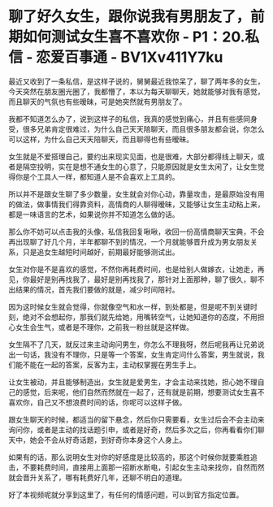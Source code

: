 # 聊了好久女生，跟你说我有男朋友了，前期如何测试女生喜不喜欢你 - P1：20.私信 - 恋爱百事通 - BV1Xv411Y7ku

最近又收到了一条私信，是这样子说的，舅舅最近我惊呆了，聊了两年多的女生，今天突然在朋友圈光圈了，我都懵了，本以为每天聊聊天，她就能够对我有感觉，而且聊天的气氛也有些暧昧，可是她突然就有男朋友了。

我都不知道怎么办了，说到这样子的私信，我真的感觉到痛心，并且有些感同身受，很多兄弟肯定很难过，为什么自己天天陪聊天，而且很多朋友都会说，你怎么可以这样，为什么自己天天陪聊天，而且聊得也有些暧昧。

女生就是不爱搭理自己，要约出来现实见面，也是很难，大部分都得线上聊天，或者是隔空投明，实在是想不通女生的心意了，只能原因就是女生太闲了，让女生觉得你是个工具人一样，都知道人是不会喜欢上工具的。

所以并不是跟女生聊了多少数量，女生就会对你心动，靠量攻击，是最原始没有用的做法，做事情我们得靠资料，高情商的人聊得暧昧，又能够让女生主动粘上来，都是一味语言的艺术，如果说你并不知道怎么做的话。

那么你不妨可以点击我的头像，私信我回复啾啾，收回一份高情商聊天宝典，不会再出现聊了好几个月，半年都聊不到的情况，一个月就能够晋升成为男女朋友关系，只是追女生越短时间越好，前期最好能够测试出。

女生对你是不是喜欢的感觉，不然你再耗费时间，也是给别人做嫁衣，让她走，再见，你最好是别再找我了，最好是别再找我了，那针对上面那种，聊了很久，聊不出结果的情况，首先我们要做的就是，减少时间陪衬。

因为这时候女生就会觉得，你就像空气和水一样，到处都是，但是呢不到关键时刻，绝对不会想起你，那我们就先给她，用嘴转空气，让她知道你的态度，不用担心女生会生气，或者是不理你，之前我一粉丝就是这样做。

女生隔不了几天，就反过来主动询问男生，你怎么不理我呀，然后呢我再让兄弟说出一句话，我没有不理你，只是等一个答案，女生肯定问什么答案，男生就说，我们能不能在一起的答案，反客为主，主动权掌握在男生手上。

让女生被动，并且能够制造出，女生就是爱男生，才会主动来找她，担心她不理自己的感觉，后来呢，他们自然而然就在一起了，还有就是前期，想要测试女生喜不喜欢你，自己又不想浪费时间的话，你呢可以这样子做。

跟女生聊天的时候，都适当的留下悬念，然后你只需要看，女生过后会不会主动来询问你，或者是主动的找话题引申，或者是好奇，然后多次之后，你再看看你们聊天中，她会不会从好奇话题，到好奇你本身这个人身上。

如果有的话，那么说明女生对你的好感度是比较高的，那这个时候你就要乘胜追击，不要耗费时间，直接用上面那一招断水断电，引起女生主动来找你，自然而然就会晋升关系了，哪有耗费好几年，还聊不明白的道理。

好了本视频呢就分享到这里了，有任何的情感问题，可以到官方指定位置。